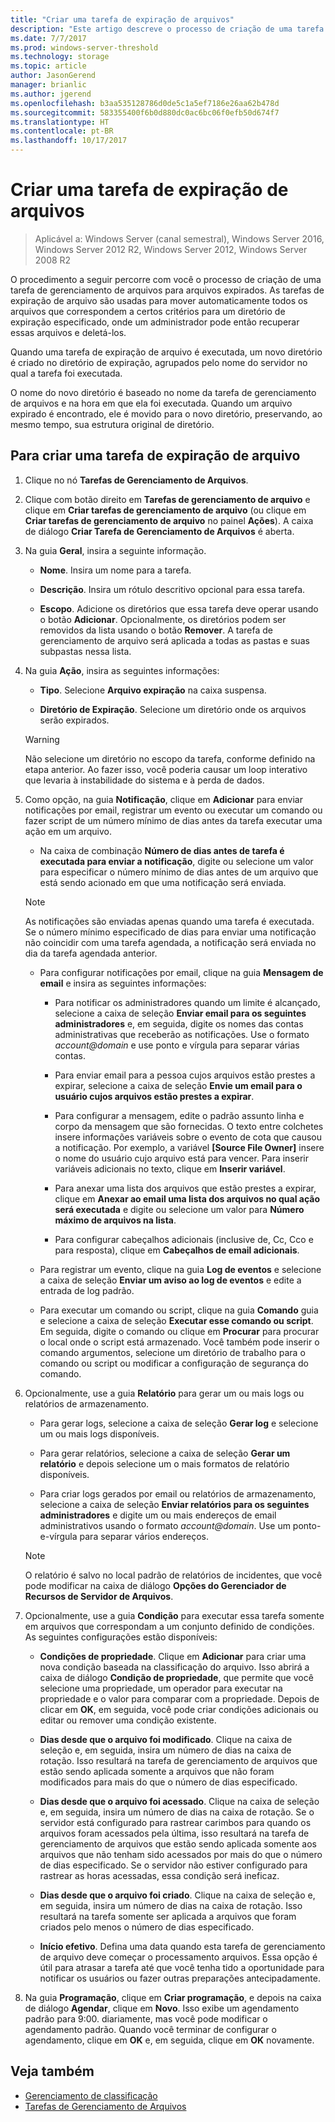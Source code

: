 ```yaml
---
title: "Criar uma tarefa de expiração de arquivos"
description: "Este artigo descreve o processo de criação de uma tarefa de gerenciamento de arquivo para arquivos prestes a vencer"
ms.date: 7/7/2017
ms.prod: windows-server-threshold
ms.technology: storage
ms.topic: article
author: JasonGerend
manager: brianlic
ms.author: jgerend
ms.openlocfilehash: b3aa535128786d0de5c1a5ef7186e26aa62b478d
ms.sourcegitcommit: 583355400f6b0d880dc0ac6bc06f0efb50d674f7
ms.translationtype: HT
ms.contentlocale: pt-BR
ms.lasthandoff: 10/17/2017
---
```

# <a name="create-a-file-expiration-task"></a>Criar uma tarefa de expiração de arquivos

> Aplicável a: Windows Server (canal semestral), Windows Server 2016, Windows Server 2012 R2, Windows Server 2012, Windows Server 2008 R2

O procedimento a seguir percorre com você o processo de criação de uma tarefa de gerenciamento de arquivos para arquivos expirados. As tarefas de expiração de arquivo são usadas para mover automaticamente todos os arquivos que correspondem a certos critérios para um diretório de expiração especificado, onde um administrador pode então recuperar essas arquivos e deletá-los.

Quando uma tarefa de expiração de arquivo é executada, um novo diretório é criado no diretório de expiração, agrupados pelo nome do servidor no qual a tarefa foi executada.

O nome do novo diretório é baseado no nome da tarefa de gerenciamento de arquivos e na hora em que ela foi executada. Quando um arquivo expirado é encontrado, ele é movido para o novo diretório, preservando, ao mesmo tempo, sua estrutura original de diretório.

## <a name="to-create-a-file-expiration-task"></a>Para criar uma tarefa de expiração de arquivo

1.  Clique no nó **Tarefas de Gerenciamento de Arquivos**.

2.  Clique com botão direito em **Tarefas de gerenciamento de arquivo** e clique em **Criar tarefas de gerenciamento de arquivo** (ou clique em **Criar tarefas de gerenciamento de arquivo** no painel **Ações**). A caixa de diálogo **Criar Tarefa de Gerenciamento de Arquivos** é aberta.

3.  Na guia **Geral**, insira a seguinte informação.

    -   **Nome**. Insira um nome para a tarefa.  

    -   **Descrição**. Insira um rótulo descritivo opcional para essa tarefa.  
    
    -   **Escopo**. Adicione os diretórios que essa tarefa deve operar usando o botão **Adicionar**. Opcionalmente, os diretórios podem ser removidos da lista usando o botão **Remover**. A tarefa de gerenciamento de arquivo será aplicada a todas as pastas e suas subpastas nessa lista.

4.  Na guia **Ação**, insira as seguintes informações:

    -   **Tipo**. Selecione **Arquivo expiração** na caixa suspensa.

    -   **Diretório de Expiração**. Selecione um diretório onde os arquivos serão expirados.

     > [!Warning]
     > Não selecione um diretório no escopo da tarefa, conforme definido na etapa anterior. Ao fazer isso, você poderia causar um loop interativo que levaria à instabilidade do sistema e à perda de dados.

5.  Como opção, na guia **Notificação**, clique em **Adicionar** para enviar notificações por email, registrar um evento ou executar um comando ou fazer script de um número mínimo de dias antes da tarefa executar uma ação em um arquivo.

    -   Na caixa de combinação **Número de dias antes de tarefa é executada para enviar a notificação**, digite ou selecione um valor para especificar o número mínimo de dias antes de um arquivo que está sendo acionado em que uma notificação será enviada.

     > [!Note]
     > As notificações são enviadas apenas quando uma tarefa é executada. Se o número mínimo especificado de dias para enviar uma notificação não coincidir com uma tarefa agendada, a notificação será enviada no dia da tarefa agendada anterior.

    -   Para configurar notificações por email, clique na guia **Mensagem de email** e insira as seguintes informações:

        -   Para notificar os administradores quando um limite é alcançado, selecione a caixa de seleção **Enviar email para os seguintes administradores** e, em seguida, digite os nomes das contas administrativas que receberão as notificações. Use o formato *account@domain* e use ponto e vírgula para separar várias contas.  

        -   Para enviar email para a pessoa cujos arquivos estão prestes a expirar, selecione a caixa de seleção **Envie um email para o usuário cujos arquivos estão prestes a expirar**.

        -   Para configurar a mensagem, edite o padrão assunto linha e corpo da mensagem que são fornecidas. O texto entre colchetes insere informações variáveis sobre o evento de cota que causou a notificação. Por exemplo, a variável **\[Source File Owner\]** insere o nome do usuário cujo arquivo está para vencer. Para inserir variáveis adicionais no texto, clique em **Inserir variável**.

        -   Para anexar uma lista dos arquivos que estão prestes a expirar, clique em **Anexar ao email uma lista dos arquivos no qual ação será executada** e digite ou selecione um valor para **Número máximo de arquivos na lista**.

        -   Para configurar cabeçalhos adicionais (inclusive de, Cc, Cco e para resposta), clique em **Cabeçalhos de email adicionais**.  

    -   Para registrar um evento, clique na guia **Log de eventos** e selecione a caixa de seleção **Enviar um aviso ao log de eventos** e edite a entrada de log padrão.  

    -   Para executar um comando ou script, clique na guia **Comando** guia e selecione a caixa de seleção **Executar esse comando ou script**. Em seguida, digite o comando ou clique em **Procurar** para procurar o local onde o script está armazenado. Você também pode inserir o comando argumentos, selecione um diretório de trabalho para o comando ou script ou modificar a configuração de segurança do comando.

6.  Opcionalmente, use a guia **Relatório** para gerar um ou mais logs ou relatórios de armazenamento.

    -   Para gerar logs, selecione a caixa de seleção **Gerar log** e selecione um ou mais logs disponíveis.  

    -   Para gerar relatórios, selecione a caixa de seleção **Gerar um relatório** e depois selecione um o mais formatos de relatório disponíveis.  

    -   Para criar logs gerados por email ou relatórios de armazenamento, selecione a caixa de seleção **Enviar relatórios para os seguintes administradores** e digite um ou mais endereços de email administrativos usando o formato *account@domain*. Use um ponto-e-vírgula para separar vários endereços.

     > [!Note]
     > O relatório é salvo no local padrão de relatórios de incidentes, que você pode modificar na caixa de diálogo **Opções do Gerenciador de Recursos de Servidor de Arquivos**.
        
7. Opcionalmente, use a guia **Condição** para executar essa tarefa somente em arquivos que correspondam a um conjunto definido de condições. As seguintes configurações estão disponíveis:

    -   **Condições de propriedade**. Clique em **Adicionar** para criar uma nova condição baseada na classificação do arquivo. Isso abrirá a caixa de diálogo **Condição de propriedade**, que permite que você selecione uma propriedade, um operador para executar na propriedade e o valor para comparar com a propriedade. Depois de clicar em **OK**, em seguida, você pode criar condições adicionais ou editar ou remover uma condição existente.

    -   **Dias desde que o arquivo foi modificado**. Clique na caixa de seleção e, em seguida, insira um número de dias na caixa de rotação. Isso resultará na tarefa de gerenciamento de arquivos que estão sendo aplicada somente a arquivos que não foram modificados para mais do que o número de dias especificado.

    -   **Dias desde que o arquivo foi acessado**. Clique na caixa de seleção e, em seguida, insira um número de dias na caixa de rotação. Se o servidor está configurado para rastrear carimbos para quando os arquivos foram acessados pela última, isso resultará na tarefa de gerenciamento de arquivos que estão sendo aplicada somente aos arquivos que não tenham sido acessados por mais do que o número de dias especificado. Se o servidor não estiver configurado para rastrear as horas acessadas, essa condição será ineficaz.

    -   **Dias desde que o arquivo foi criado**. Clique na caixa de seleção e, em seguida, insira um número de dias na caixa de rotação. Isso resultará na tarefa somente ser aplicada a arquivos que foram criados pelo menos o número de dias especificado.  

    -   **Início efetivo**. Defina uma data quando esta tarefa de gerenciamento de arquivo deve começar o processamento arquivos. Essa opção é útil para atrasar a tarefa até que você tenha tido a oportunidade para notificar os usuários ou fazer outras preparações antecipadamente.

8.  Na guia **Programação**, clique em **Criar programação**, e depois na caixa de diálogo **Agendar**, clique em **Novo**. Isso exibe um agendamento padrão para 9:00. diariamente, mas você pode modificar o agendamento padrão. Quando você terminar de configurar o agendamento, clique em **OK** e, em seguida, clique em **OK** novamente.

## <a name="see-also"></a>Veja também

-   [Gerenciamento de classificação](classification-management.md)
-   [Tarefas de Gerenciamento de Arquivos](file-management-tasks.md)